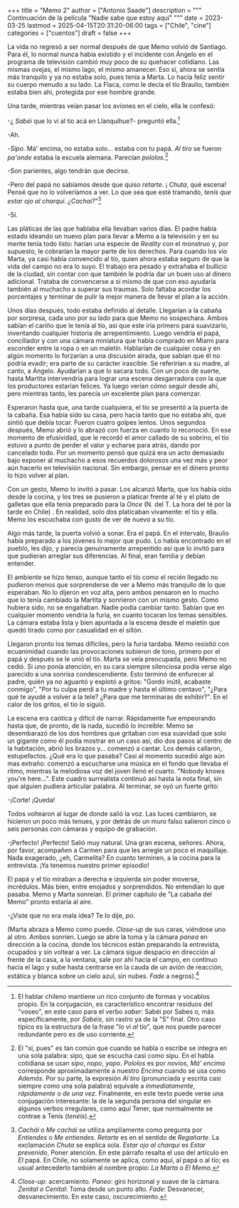 +++
title = "Memo 2"
author = ["Antonio Saade"]
description = """
  Continuación de la película "Nadie sabe que estoy aquí"
  """
date = 2023-03-25
lastmod = 2025-04-15T20:31:20-06:00
tags = ["Chile", "cine"]
categories = ["cuentos"]
draft = false
+++

La vida no regresó a ser normal después de que Memo volvió de Santiago. Para él, lo normal nunca había existido y el incidente con Ángelo en el programa de televisión cambió muy poco de su quehacer cotidiano. Las mismas ovejas, el mismo lago, el mismo amanecer. Eso sí, ahora se sentía más tranquilo y ya no estaba solo, pues tenía a Marta. Lo hacía feliz sentir su cuerpo menudo a su lado. La Flaca, como le decía el tío Braulio, también estaba bien ahí, protegida por ese hombre grande.

Una tarde, mientras veían pasar los aviones en el cielo, ella le confesó:

-¿ _Sabéi_ que lo vi al tío acá en Llanquihue?- preguntó ella.[^fn:1]

-Ah.

-_Sipo_. Má' encima, no estaba solo... estaba con tu papá. _Al tiro_ se fueron _pa'onde_ estaba la escuela alemana. Parecían _pololos._[^fn:2]

-Son parientes, algo tendrán que decirse.

-Pero del papá no sabíamos desde que quiso _retarte_. ¡ _Chuta_, qué escena! Pensé que no lo volveríamos a ver. Lo que sea que esté tramando, _tenís que estar ojo al charqui._ _¿Cachai?_"[^fn:3]

-Sí.

Las pláticas de las que hablaba ella llevaban varios días. El padre había estado ideando un nuevo plan para llevar a Memo a la televisión y en su mente tenía todo listo: harían una especie de _Reality_ con el monstruo y, por supuesto, le cobrarían la mayor parte de los derechos. Para cuando los vio Marta, ya casi había convencido al tío, quien ahora estaba seguro de que la vida del campo no era lo suyo. El trabajo era pesado y extrañaba el bullicio de la ciudad, sin contar con que también le podría dar un buen uso al dinero adicional. Trataba de convencerse a sí mismo de que con eso ayudaría también al muchacho a superar sus traumas. Solo faltaba acordar los porcentajes y terminar de pulir la mejor manera de llevar el plan a la acción.

Unos días después, todo estaba definido al detalle. Llegarían a la cabaña por sorpresa, cada uno por su lado para que Memo no sospechara. Ambos sabían el cariño que le tenía al tío, así que este iría primero para suavizarlo, inventando cualquier historia de arrepentimiento. Luego vendría el papá, conciliador y con una cámara miniatura que había comprado en Miami para esconder entre la ropa o en un maletín. Hablarían de cualquier cosa y en algún momento lo forzarían a una discusión airada, que sabían que él no podría evadir; era parte de su carácter irascible. Se referirían a su madre, al canto, a Ángelo. Ayudarían a que lo sacara todo. Con un poco de suerte, hasta Martita intervendría para lograr una escena desgarradora con la que los productores estarían felices. Ya luego verían cómo seguir desde ahí, pero mientras tanto, les parecía un excelente plan para comenzar.

Esperaron hasta que, una tarde cualquiera, el tío se presentó a la puerta de la cabaña. Esa había sido su casa, pero hacía tanto que no estaba ahí, que sintió que debía tocar. Fueron cuatro golpes lentos. Unos segundos después, Memo abrió y lo abrazó con fuerza en cuanto lo reconoció. En ese momento de efusividad, que le recordó el amor callado de su sobrino, el tío estuvo a punto de perder el valor y echarse para atrás, dando por cancelado todo. Por un momento pensó que quizá era un acto demasiado bajo exponer al muchacho a esos recuerdos dolorosos una vez más y peor aún hacerlo en televisión nacional. Sin embargo, pensar en el dinero pronto lo hizo volver al plan.

Con un gesto, Memo lo invitó a pasar. Los alcanzó Marta, que los había oído desde la cocina, y los tres se pusieron a platicar frente al té y el plato de galletas que ella tenía preparado para la _Once_ (N. del T. La hora del té por la tarde en Chile) . En realidad, solo dos platicaban vivamente: el tío y ella. Memo los escuchaba con gusto de ver de nuevo a su tío.

Algo más tarde, la puerta volvió a sonar. Era el papá. En el intervalo, Braulio había preparado a los jóvenes lo mejor que pudo. Lo había encontrado en el pueblo, les dijo, y parecía genuinamente arrepentido así que lo invitó para que pudieran arreglar sus diferencias. Al final, eran familia y debían entender.

El ambiente se hizo tenso, aunque tanto el tío como el recién llegado no pudieron menos que sorprenderse de ver a Memo más tranquilo de lo que esperaban. No lo dijeron en voz alta, pero ambos pensaron en lo mucho que lo tenía cambiado la Martita y sonrieron con un mismo gesto. Como hubiera sido, no se engañaban. Nadie podía cambiar tanto. Sabían que en cualquier momento vendría la furia, en cuanto tocaran los temas sensibles. La cámara estaba lista y bien apuntada a la escena desde el maletín que quedó tirado como por casualidad en el sillón.

Llegaron pronto los temas difíciles, pero la furia tardaba. Memo resistió con ecuanimidad cuando las provocaciones subieron de tono, primero por el papá y después se le unió el tío. Marta se veía preocupada, pero Memo no cedió. Si uno ponía atención, en su cara siempre silenciosa podía verse algo parecido a una sonrisa condescendiente. Esto terminó de enfurecer al padre, quién ya no aguantó y explotó a gritos: "Gordo inútil, acabaste conmigo", "Por tu culpa perdí a tu madre y hasta el último centavo", "¿Para qué te ayudé a volver a la tele? ¿Para que me terminaras de exhibir?". En el calor de los gritos, el tío lo siguió.

La escena era caótica y difícil de narrar. Rápidamente fue empeorando hasta que, de pronto, de la nada, sucedió lo increíble: Memo se desembarazó de los dos hombres que gritaban con esa suavidad que solo un gigante como él podía mostrar en un caso así, dio dos pasos al centro de la habitación, abrió los brazos y... comenzó a cantar. Los demás callaron, estupefactos. ¿Qué era lo que pasaba? Casi al momento sucedió algo aún mas extraño: comenzó a escucharse una música en el fondo que llevaba el ritmo, mientras la melodiosa voz del joven llenó el cuarto. "Nobody knows you're here...". Este cuadro surrealista continuó así hasta la nota final, sin que alguien pudiera articular palabra. Al terminar, se oyó un fuerte grito:

-¡Corte! ¡Queda!

Todos voltearon al lugar de donde salió la voz. Las luces cambiaron, se hicieron un poco más tenues, y por detrás de un muro falso salieron cinco o seis personas con cámaras y equipo de grabación.

-¡Perfecto! ¡Perfecto! Salió muy natural. Una gran escena, señores. Ahora, por favor, acompañen a Carmen para que les arregle un poco el maquillaje. Nada exagerado, ¿eh, Carmelita? En cuanto terminen, a la cocina para la entrevista. ¡Ya tenemos nuestro primer episodio!

El papá y el tío miraban a derecha e izquierda sin poder moverse, incrédulos. Más bien, entre enojados y sorprendidos. No entendían lo que pasaba. Memo y Marta sonreían. El primer capítulo de "La cabaña del Memo" pronto estaría al aire.

-¿Viste que no era mala idea? Te lo dije, _po_.

(Marta abraza a Memo como puede. _Close-up_ de sus caras, viéndose uno al otro. Ambos sonríen. Luego se abre la toma y la cámara _panea_ en dirección a la cocina, donde los técnicos están preparando la entrevista, ocupados y sin voltear a ver. La cámara sigue despacio en dirección al frente de la casa, a la ventana, sale por ahí hacia el campo, en continuo hacia el lago y sube hasta centrarse en la cauda de un avión de reacción, estática y blanca sobre un cielo azul, sin nubes. _Fade_ a negros).[^fn:4]

[^fn:1]: El hablar chileno mantiene un rico conjunto de formas y vocablos propio. En la conjugación, es característico encontrar residuos del "voseo", en este caso para el verbo _saber_: Sabéi por Sabes o, más específicamente, por _Sabéis_, sin rastro ya de la "S" final. Otro caso típico es la estructura de la frase "_lo_ vi _al_ tío", que nos puede parecer redundante pero es de uso corriente.
[^fn:2]: El "sí, pues" es tan común que cuando se habla o escribe se integra en una sola palabra: sipo, que se escucha casi como sipu. En el habla cotidiana se usan _sipo_, _nopo_, _yapo_. _Pololos_ es por _novios_, _Má' encima_ corresponde aproximadamente a nuestro _Encima_ cuando se usa como _Además_. Por su parte, la expresión _Al tiro_ (pronunciada y escrita casi siempre como una sola palabra) equivale a _inmediatamente_, _rápidamente_ o _de una vez_. Finalmente, en este texto puede verse una conjugación interesante: la de la segunda persona del singular en algunos verbos irregulares, como aquí Tener, que normalmente se contrae a Tenís (_tenéis_).
[^fn:3]: _Cachái_ o _Me cachái_ se utiliza ampliamente como pregunta por _Entiendes_ o _Me entiendes_. _Retarte_ es en el sentido de _Regañarte_. La exclamación _Chuta_ se explica sola. _Estar ojo al charqui_ es _Estar prevenido_, Poner atención. En este párrafo resalta el uso del artículo en _El_ papá. En Chile, no solamente se aplica, como aquí, al papá o al tío; es usual antecederlo también al nombre propio: _La Marta_ o _El Memo_.
[^fn:4]: _Close-up_: acercamiento. _Paneo_: giro horizonal y suave de la cámara.  _Zenital o Cenital_: Toma desde un punto alto. _Fade_: Desvanecer, desvanecimiento. En este caso, oscurecimiento.
